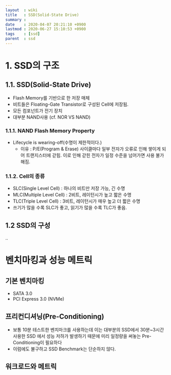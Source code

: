 ```yaml
---
layout  : wiki
title   : SSD(Solid-State Drive)
summary : 
date    : 2020-04-07 20:21:10 +0900
lastmod : 2020-06-27 15:10:53 +0900
tags    : [ssd]
parent  : ssd
---
```


# 1. SSD의 구조

## 1.1. SSD(Solid-State Drive)

- Flash Memory를 기반으로 한 저장 매체
- 비트들은 Floating-Gate Transistor로 구성된 Cell에 저장됨.
- 모든 컴포넌트가 전기 장치
- 대부분 NAND사용 (cf. NOR VS NAND)

### 1.1.1. NAND Flash Memory Property

- Lifecycle is wearing-off(수명이 제한적이다.)
    - 이유 : P/E(Program & Erase) 사이클마다 일부 전자가 오류로 인해 쌓이게 되어 트랜지스터에 갇힘. 이로 인해 갇힌 전자가 일정 수준을 넘어가면 사용 불가해짐.

### 1.1.2. Cell의 종류

- SLC(Single Level Cell) : 하나의 비트만 저장 가능, 긴 수명
- MLC(Multiple Level Cell) : 2비트, 레이턴시가 높고 짧은 수명
- TLC(Triple Level Cell) : 3비트, 레이턴시가 매우 높고 더 짧은 수명
- 쓰기가 많을 수록 SLC가 좋고, 읽기가 많을 수록 TLC가 좋음.

## 1.2 SSD의 구성

..

# 벤치마킹과 성능 메트릭

## 기본 벤치마킹

- SATA 3.0
- PCI Express 3.0 (NVMe)

## 프리컨디셔닝(Pre-Conditioning)

- 보통 10분 테스트한 벤치마크를 사용하는데 이는 대부분의 SSD에서 30분~3시간 사용한 SSD 에서 성능 저하가 발생하기 때문에 미리 일정량을 써놓는 Pre-Conditioning이 필요하다
- 이럼에도 불구하고 SSD Benchmark는 단순하지 않다.

## 워크로드와 메트릭

